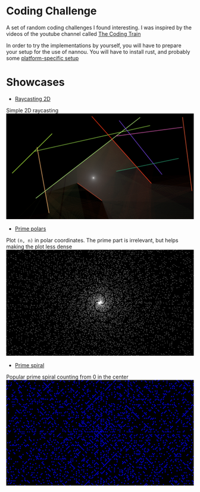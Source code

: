 # Coding Challenge
A set of random coding challenges I found interesting. I was inspired by the videos of the youtube
channel called [The Coding Train](https://www.youtube.com/c/TheCodingTrain)

In order  to try the implementations by yourself, you will have to prepare your setup for the use of nannou. You will have to install rust, and probably some [platform-specific setup](https://guide.nannou.cc/getting_started/platform-specific_setup.html)

# Showcases

- [Raycasting 2D](./raycasting-2D/)

Simple 2D raycasting
![image](./docs/showcase/raycasting-2D.png)

- [Prime polars](./prime-polars/)

Plot `(n, n)` in polar coordinates. The prime part is irrelevant, but helps making the plot less dense
![image](./docs/showcase/prime-polars.png)

- [Prime spiral](./prime-spiral/)

Popular prime spiral counting from 0 in the center
![image](./docs/showcase/prime-spiral.png)